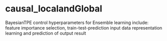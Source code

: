# causal_localandGlobal
BayesianTPE control hyperparameters for Ensemble learning
include: feature importance selection, train-test-prediction
input data representation learning and prediction of output result 
